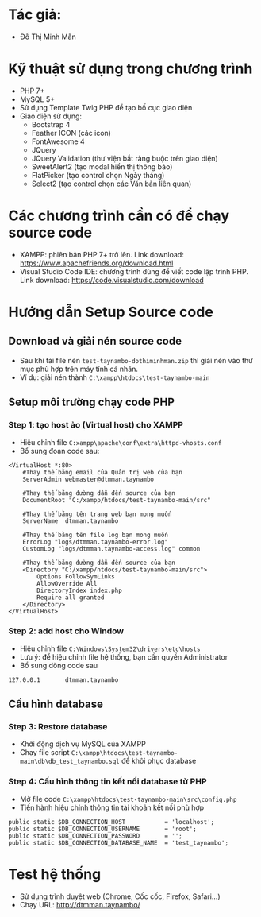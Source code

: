 # Tác giả:
- Đỗ Thị Minh Mẫn

# Kỹ thuật sử dụng trong chương trình
- PHP 7+
- MySQL 5+
- Sử dụng Template Twig PHP để tạo bố cục giao diện
- Giao diện sử dụng:
    - Bootstrap 4
    - Feather ICON (các icon)
    - FontAwesome 4
    - JQuery
    - JQuery Validation (thư viện bắt ràng buộc trên giao diện)
    - SweetAlert2 (tạo modal hiển thị thông báo)
    - FlatPicker (tạo control chọn Ngày tháng)
    - Select2 (tạo control chọn các Văn bản liên quan)

# Các chương trình cần có để chạy source code
- XAMPP: phiên bản PHP 7+ trở lên. Link download: https://www.apachefriends.org/download.html
- Visual Studio Code IDE: chương trình dùng để viết code lập trình PHP. Link download: https://code.visualstudio.com/download

# Hướng dẫn Setup Source code
## Download và giải nén source code
- Sau khi tải file nén `test-taynambo-dothiminhman.zip` thì giải nén vào thư mục phù hợp trên máy tính cá nhân.
- Ví dụ: giải nén thành `C:\xampp\htdocs\test-taynambo-main`

## Setup môi trường chạy code PHP
### Step 1: tạo host ảo (Virtual host) cho XAMPP
- Hiệu chỉnh file `C:xampp\apache\conf\extra\httpd-vhosts.conf`
- Bổ sung đoạn code sau:
```
<VirtualHost *:80>
    #Thay thế bằng email của Quản trị web của bạn
	ServerAdmin webmaster@dtmman.taynambo
	
	#Thay thế bằng đường dẫn đến source của bạn
    DocumentRoot "C:/xampp/htdocs/test-taynambo-main/src"
	
	#Thay thế bằng tên trang web bạn mong muốn
    ServerName  dtmman.taynambo
	
	#Thay thế bằng tên file log bạn mong muốn
    ErrorLog "logs/dtmman.taynambo-error.log"
    CustomLog "logs/dtmman.taynambo-access.log" common
	
	#Thay thế bằng đường dẫn đến source của bạn
    <Directory "C:/xampp/htdocs/test-taynambo-main/src">
        Options FollowSymLinks
        AllowOverride All
        DirectoryIndex index.php
        Require all granted
    </Directory>
</VirtualHost>
```

### Step 2: add host cho Window
- Hiệu chỉnh file `C:\Windows\System32\drivers\etc\hosts`
- Lưu ý: để hiệu chỉnh file hệ thống, bạn cần quyền Administrator
- Bổ sung dòng code sau
```
127.0.0.1		dtmman.taynambo
```

## Cấu hình database
### Step 3: Restore database
- Khởi động dịch vụ MySQL của XAMPP
- Chạy file script `C:\xampp\htdocs\test-taynambo-main\db\db_test_taynambo.sql` để khôi phục database

### Step 4: Cấu hình thông tin kết nối database từ PHP
- Mở file code `C:\xampp\htdocs\test-taynambo-main\src\config.php`
- Tiến hành hiệu chỉnh thông tin tài khoản kết nối phù hợp
```
public static $DB_CONNECTION_HOST           = 'localhost';
public static $DB_CONNECTION_USERNAME       = 'root';
public static $DB_CONNECTION_PASSWORD       = '';
public static $DB_CONNECTION_DATABASE_NAME  = 'test_taynambo';
```

# Test hệ thống
- Sử dụng trình duyệt web (Chrome, Cốc cốc, Firefox, Safari...)
- Chạy URL: http://dtmman.taynambo/